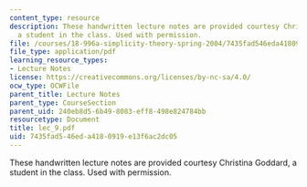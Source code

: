 ```yaml
---
content_type: resource
description: These handwritten lecture notes are provided courtesy Christina Goddard,
  a student in the class. Used with permission.
file: /courses/18-996a-simplicity-theory-spring-2004/7435fad546eda4180919e13f6ac2dc05_lec_9.pdf
file_type: application/pdf
learning_resource_types:
- Lecture Notes
license: https://creativecommons.org/licenses/by-nc-sa/4.0/
ocw_type: OCWFile
parent_title: Lecture Notes
parent_type: CourseSection
parent_uid: 240eb8d5-6b49-8083-eff8-498e824784bb
resourcetype: Document
title: lec_9.pdf
uid: 7435fad5-46ed-a418-0919-e13f6ac2dc05
---
```

These handwritten lecture notes are provided courtesy Christina Goddard, a student in the class. Used with permission.